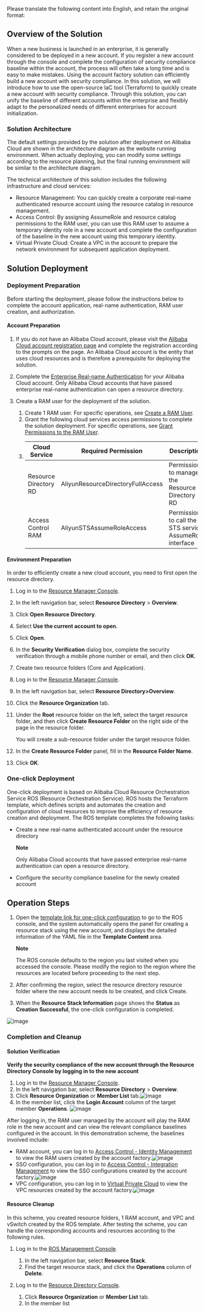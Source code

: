 Please translate the following content into English, and retain the original format:
## Overview of the Solution

When a new business is launched in an enterprise, it is generally considered to be deployed in a new account. If you register a new account through the console and complete the configuration of security compliance baseline within the account, the process will often take a long time and is easy to make mistakes. Using the account factory solution can efficiently build a new account with security compliance. In this solution, we will introduce how to use the open-source IaC tool (Terraform) to quickly create a new account with security compliance. Through this solution, you can unify the baseline of different accounts within the enterprise and flexibly adapt to the personalized needs of different enterprises for account initialization.

### Solution Architecture

The default settings provided by the solution after deployment on Alibaba Cloud are shown in the architecture diagram as the website running environment. When actually deploying, you can modify some settings according to the resource planning, but the final running environment will be similar to the architecture diagram.


The technical architecture of this solution includes the following infrastructure and cloud services:

* Resource Management: You can quickly create a corporate real-name authenticated resource account using the resource catalog in resource management.
* Access Control: By assigning AssumeRole and resource catalog permissions to the RAM user, you can use this RAM user to assume a temporary identity role in a new account and complete the configuration of the baseline in the new account using this temporary identity.
* Virtual Private Cloud: Create a VPC in the account to prepare the network environment for subsequent application deployment.
## Solution Deployment
### Deployment Preparation


Before starting the deployment, please follow the instructions below to complete the account application, real-name authentication, RAM user creation, and authorization.

#### Account Preparation

1. If you do not have an Alibaba Cloud account, please visit the [Alibaba Cloud account registration page](https://account.aliyun.com/register/qr_register.htm) and complete the registration according to the prompts on the page. An Alibaba Cloud account is the entity that uses cloud resources and is therefore a prerequisite for deploying the solution.
2. Complete the [Enterprise Real-name Authentication](https://help.aliyun.com/zh/account/user-guide/enterprise-real-name-verification/) for your Alibaba Cloud account. Only Alibaba Cloud accounts that have passed enterprise real-name authentication can open a resource directory.
3. Create a RAM user for the deployment of the solution.
   
   1. Create 1 RAM user. For specific operations, see [Create a RAM User](https://help.aliyun.com/zh/ram/user-guide/create-a-ram-user).
   2. Grant the following cloud services access permissions to complete the solution deployment. For specific operations, see [Grant Permissions to the RAM User](https://help.aliyun.com/zh/ram/user-guide/grant-permissions-to-the-ram-user).
   3. | Cloud Service | Required Permission | Description |
      | --- | --- | --- |
      | Resource Directory RD | AliyunResourceDirectoryFullAccess | Permission to manage the Resource Directory RD |
      | Access Control RAM | AliyunSTSAssumeRoleAccess | Permission to call the STS service AssumeRole interface |

#### Environment Preparation

In order to efficiently create a new cloud account, you need to first open the resource directory.

1. Log in to the [Resource Manager Console](https://resourcemanager.console.aliyun.com/).
2. In the left navigation bar, select **Resource Directory** > **Overview**.
3. Click **Open Resource Directory**.
4. Select **Use the current account to open**.
5. Click **Open**.
6. In the **Security Verification** dialog box, complete the security verification through a mobile phone number or email, and then click **OK**.
7. Create two resource folders (Core and Application).

1. Log in to the [Resource Manager Console](https://resourcemanager.console.aliyun.com/).
2. In the left navigation bar, select **Resource Directory>Overview**.
3. Click the **Resource Organization** tab.
4. Under the **Root** resource folder on the left, select the target resource folder, and then click **Create Resource Folder** on the right side of the page in the resource folder.
   
   You will create a sub-resource folder under the target resource folder.
5. In the **Create Resource Folder** panel, fill in the **Resource Folder Name**.
6. Click **OK**.
### One-click Deployment


One-click deployment is based on Alibaba Cloud Resource Orchestration Service ROS (Resource Orchestration Service). ROS hosts the Terraform template, which defines scripts and automates the creation and configuration of cloud resources to improve the efficiency of resource creation and deployment. The ROS template completes the following tasks:

* Create a new real-name authenticated account under the resource directory
  
  **Note** 
  
  Only Alibaba Cloud accounts that have passed enterprise real-name authentication can open a resource directory.
* Configure the security compliance baseline for the newly created account

**Operation Steps**
--------

1. Open the [template link for one-click configuration](https://ros.console.aliyun.com/cn-hangzhou/stacks/create?templateUrl=https://ros-public-templates.oss-cn-hangzhou.aliyuncs.com/documents/solution/efficiently-build-a-new-account-with-security-and-compliance.yml&isSimplified=true) to go to the ROS console, and the system automatically opens the panel for creating a resource stack using the new account, and displays the detailed information of the YAML file in the **Template Content** area.
   
   **Note** 
   
   The ROS console defaults to the region you last visited when you accessed the console. Please modify the region to the region where the resources are located before proceeding to the next step.
2. After confirming the region, select the resource directory resource folder where the new account needs to be created, and click Create.
3. When the **Resource Stack Information** page shows the **Status** as **Creation Successful**, the one-click configuration is completed.

![image](https://help-static-aliyun-doc.aliyuncs.com/assets/img/zh-CN/3986359761/p606086.png)

### Completion and Cleanup


#### Solution Verification

**Verify the security compliance of the new account through the Resource Directory Console by logging in to the new account**

1. Log in to the [Resource Manager Console](https://resourcemanager.console.aliyun.com/).
2. In the left navigation bar, select **Resource Directory** > **Overview**.
3. Click **Resource Organization** or **Member List** tab.![image](https://help-static-aliyun-doc.aliyuncs.com/assets/img/zh-CN/2852609271/p859860.png)
4. In the member list, click the **Login Account** column of the target member **Operations**.
![image](https://help-static-aliyun-doc.aliyuncs.com/assets/img/zh-CN/2852609271/p859865.png)

After logging in, the RAM user managed by the account will play the RAM role in the new account and can view the relevant compliance baselines configured in the account. In this demonstration scheme, the baselines involved include:

* RAM account, you can log in to [Access Control - Identity Management](https://ram.console.aliyun.com/users) to view the RAM users created by the account factory.![image](https://help-static-aliyun-doc.aliyuncs.com/assets/img/zh-CN/2852609271/p859882.png)
* SSO configuration, you can log in to [Access Control - Integration Management](https://ram.console.aliyun.com/providers) to view the SSO configurations created by the account factory.![image](https://help-static-aliyun-doc.aliyuncs.com/assets/img/zh-CN/2852609271/p859884.png)
* VPC configuration, you can log in to [Virtual Private Cloud](https://vpc.console.aliyun.com/) to view the VPC resources created by the account factory.![image](https://help-static-aliyun-doc.aliyuncs.com/assets/img/zh-CN/2852609271/p859872.png)
#### Resource Cleanup

In this scheme, you created resource folders, 1 RAM account, and VPC and vSwitch created by the ROS template. After testing the scheme, you can handle the corresponding accounts and resources according to the following rules.

1. Log in to the [ROS Management Console](https://ros.console.aliyun.com/cn-beijing/stacks).
   
   1. In the left navigation bar, select **Resource Stack**.
   2. Find the target resource stack, and click the **Operations** column of **Delete**.
2. Log in to the [Resource Directory Console](https://resourcemanager.console.aliyun.com/resource-directory/folders/r-creKjI).
   
   1. Click **Resource Organization** or **Member List** tab.
   2. In the member list